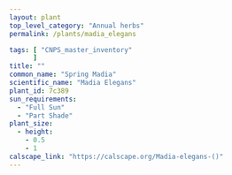 ```yaml
---
layout: plant                                                              
top_level_category: "Annual herbs"
permalink: /plants/madia_elegans

tags: [ "CNPS_master_inventory"
      ]
title: ""
common_name: "Spring Madia"
scientific_name: "Madia Elegans"
plant_id: 7c389
sun_requirements:
  - "Full Sun"
  - "Part Shade"
plant_size:
  - height: 
    - 0.5
    - 1
calscape_link: "https://calscape.org/Madia-elegans-()"
---
```


